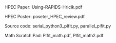 HPEC Paper: Using-RAPIDS-Hricik.pdf

HPEC Poster: poseter_HPEC_review.pdf

Source code: serial_python3_plfit.py, parallel_plfit.py

Math Scratch Pad: Plfit_math.pdf, Plfit_math2.pdf

